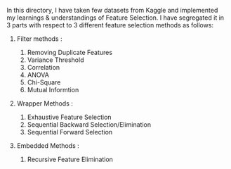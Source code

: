 In this directory, I have taken few datasets from Kaggle and implemented my learnings & understandings of Feature Selection.
I have segregated it in 3 parts with respect to 3 different feature selection methods as follows:
1. Filter methods :
   1. Removing Duplicate Features
   2. Variance Threshold
   3. Correlation
   4. ANOVA
   5. Chi-Square
   6. Mutual Informtion
      
2. Wrapper Methods :
   1. Exhaustive Feature Selection
   2. Sequential Backward Selection/Elimination
   3. Sequential Forward Selection

3. Embedded Methods :
   1. Recursive Feature Elimination
